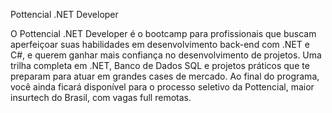 Pottencial .NET Developer

O Pottencial .NET Developer é o bootcamp para profissionais que buscam aperfeiçoar suas habilidades em desenvolvimento back-end com .NET e C#, e querem ganhar mais confiança no desenvolvimento de projetos. 
Uma trilha completa em .NET, Banco de Dados SQL e projetos práticos que te preparam para atuar em grandes cases de mercado. 
Ao final do programa, você ainda ficará disponível para o processo seletivo da Pottencial, maior insurtech do Brasil, com vagas full remotas.